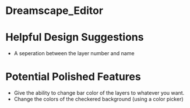 # Dreamscape_Editor

# Helpful Design Suggestions
- A seperation between the layer number and name

# Potential Polished Features
- Give the ability to change bar color of the layers to whatever you want.
- Change the colors of the checkered background (using a color picker)

